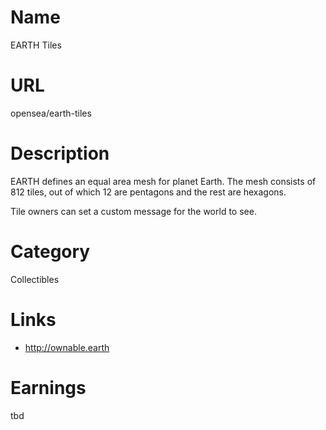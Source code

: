 # Name

EARTH Tiles

# URL

opensea/earth-tiles

# Description

EARTH defines an equal area mesh for planet Earth. The mesh consists of 812 tiles, out of which 12 are pentagons and the rest are hexagons.

Tile owners can set a custom message for the world to see.

# Category

Collectibles

# Links

- http://ownable.earth

# Earnings

tbd